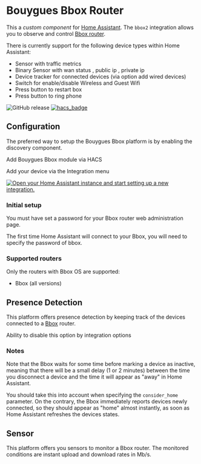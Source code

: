 
# Bouygues Bbox Router

This a *custom component* for [Home Assistant](https://www.home-assistant.io/).
The `bbox2` integration allows you to observe and control [Bbox router](http://www.bouygues.fr/).

There is currently support for the following device types within Home Assistant:

* Sensor with traffic metrics
* Binary Sensor with wan status , public ip , private ip
* Device tracker for connected devices (via option add wired devices)
* Switch for enable/disable Wireless and Guest Wifi
* Press button to restart box
* Press button to ring phone

![GitHub release](https://img.shields.io/github/release/Cyr-ius/hass-bbox2)
[![hacs_badge](https://img.shields.io/badge/HACS-Default-bouygues.svg)](https://github.com/hacs/integration)

## Configuration

The preferred way to setup the Bouygues Bbox platform is by enabling the discovery component.

Add Bouygues Bbox module via HACS

Add your device via the Integration menu

[![Open your Home Assistant instance and start setting up a new integration.](https://my.home-assistant.io/badges/config_flow_start.svg)](https://my.home-assistant.io/redirect/config_flow_start/?domain=bbox2)

### Initial setup

You must have set a password for your Bbox router web administration page. 

The first time Home Assistant will connect to your Bbox, you will need to specify the password of bbox.

### Supported routers

Only the routers with Bbox OS are supported:

* Bbox (all versions)

## Presence Detection

This platform offers presence detection by keeping track of the
devices connected to a [Bbox](http://www.bouygues.fr/) router.

Ability to disable this option by integration options

### Notes

Note that the Bbox waits for some time before marking a device as inactive, meaning that there will be a small delay (1 or 2 minutes) between the time you disconnect a device and the time it will appear as "away" in Home Assistant.

You should take this into account when specifying the `consider_home` parameter.
On the contrary, the Bbox immediately reports devices newly connected, so they should appear as "home" almost instantly, as soon as Home Assistant refreshes the devices states.

## Sensor

This platform offers you sensors to monitor a Bbox router. The monitored conditions are instant upload and download rates in Mb/s.
